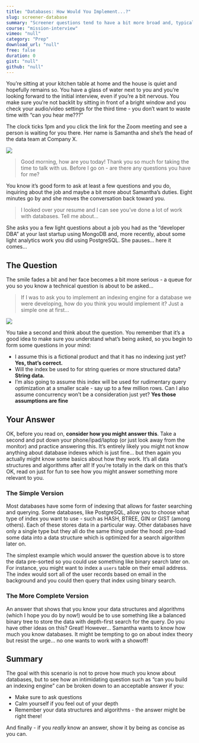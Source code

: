 ```yaml
---
title: "Databases: How Would You Implement...?"
slug: screener-database
summary: "Screener questions tend to have a bit more broad and, typically, based on your experience... sometimes not. Think about how you would answer this one about databases."
course: "mission-interview"
vimeo: "null"
category: "Prep"
download_url: "null"
free: false
duration: 0
gist: "null"
github: "null"
---
```


You’re sitting at your kitchen table at home and the house is quiet and hopefully remains so. You have a glass of water next to you and you’re looking forward to the initial interview, even if you’re a bit nervous. You make sure you’re not backlit by sitting in front of a bright window and you check your audio/video settings for the third time - you don’t want to waste time with “can you hear me???”

The clock ticks 1pm and you click the link for the Zoom meeting and see a person is waiting for you there. Her name is Samantha and she’s the head of the data team at Company X.

![](/img/posts/the-screening-question.jpg)

> Good morning, how are you today! Thank you so much for taking the time to talk with us. Before I go on - are there any questions you have for me?

You know it’s good form to ask at least a few questions and you do, inquiring about the job and maybe a bit more about Samantha’s duties. Eight minutes go by and she moves the conversation back toward you.

> I looked over your resume and I can see you’ve done a lot of work with databases. Tell me about…

She asks you a few light questions about a job you had as the “developer DBA” at your last startup using MongoDB and, more recently, about some light analytics work you did using PostgreSQL. She pauses… here it comes…

## The Question

The smile fades a bit and her face becomes a bit more serious - a queue for you so you know a technical question is about to be asked…

> If I was to ask you to implement an indexing engine for a database we were developing, how do you think you would implement it? Just a simple one at first…
> 
![](https://paper-attachments.dropbox.com/s_0A297262176913765BACF614D9F9AF16CCD38442FDA0AEA27A4FBA00AB0B06A8_1585599991977_shot_147.jpg)


You take a second and think about the question. You remember that it’s a good idea to make sure you understand what’s being asked, so you begin to form some questions in your mind:

- I assume this is a fictional product and that it has no indexing just yet? **Yes, that’s correct.**
- Will the index be used to for string queries or more structured data? **String data.**
- I’m also going to assume this index will be used for rudimentary query optimization at a smaller scale - say up to a few million rows. Can I also assume concurrency won’t be a consideration just yet? **Yes those assumptions are fine**


## Your Answer

OK, before you read on, **consider how you might answer this**. Take a second and put down your phone/ipad/laptop (or just look away from the monitor) and practice answering this. It’s entirely likely you might not know anything about database indexes which is just fine… but then again you actually might know some basics about how they work. It’s all data structures and algorithms after all! If you’re totally in the dark on this that’s OK, read on just for fun to see how you might answer something more relevant to you.

### The Simple Version

Most databases have some form of indexing that allows for faster searching and querying. Some databases, like PostgreSQL, allow you to choose what type of index you want to use - such as HASH, BTREE, GIN or GIST (among others). Each of these stores data in a particular way. Other databases have only a single type but they all do the same thing under the hood: pre-load some data into a data structure which is optimized for a search algorithm later on.

The simplest example which would answer the question above is to store the data pre-sorted so you could use something like binary search later on. For instance, you might want to index a `users` table on their email address. The index would sort all of the user records based on email in the background and you could then query that index using binary search.

### The More Complete Version

An answer that shows that you know your data structures and algorithms (which I hope you do by now!) would be to use something like a balanced binary tree to store the data with depth-first search for the query. Do you have other ideas on this? Great! However… Samantha wants to know how much you know databases. It might be tempting to go on about index theory but resist the urge… no one wants to work with a showoff!

## Summary

The goal with this scenario is not to prove how much you know about databases, but to see how an intimidating question such as “can you build an indexing engine” can be broken down to an acceptable answer if you:

- Make sure to ask questions
- Calm yourself if you feel out of your depth
- Remember your data structures and algorithms - the answer might be right there!

And finally - if you _really_ know an answer, show it by being as concise as you can.
